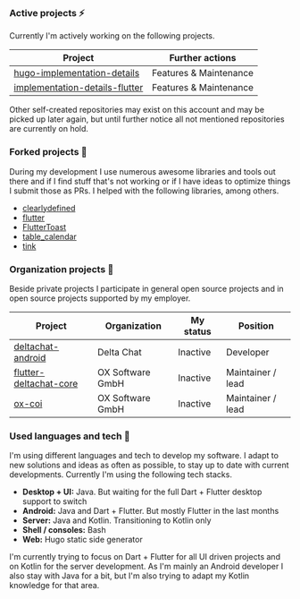 ### Active projects ⚡

Currently I'm actively working on the following projects.

| Project                                                                                     | Further actions         |
|---------------------------------------------------------------------------------------------|-------------------------|
| [hugo-implementation-details](https://github.com/Boehrsi/hugo-implementation-details)       | Features &  Maintenance |
| [implementation-details-flutter](https://github.com/Boehrsi/implementation-details-flutter) | Features &  Maintenance |

Other self-created repositories may exist on this account and may be picked up later again, but until further notice all not mentioned repositories are currently on hold.

### Forked projects 🔀

During my development I use numerous awesome libraries and tools out there and if I find stuff that's not working or if I have ideas to optimize things I submit those as PRs. I helped with the following libraries, among others.

* [clearlydefined](https://github.com/Boehrsi/clearlydefined)
* [flutter](https://github.com/Boehrsi/flutter)
* [FlutterToast](https://github.com/Boehrsi/FlutterToast)
* [table_calendar](https://github.com/Boehrsi/table_calendar)
* [tink](https://github.com/Boehrsi/tink)

### Organization projects 🏢

Beside private projects I participate in general open source projects and in open source projects supported by my employer.

| Project                                                                          | Organization     | My status | Position          |
|----------------------------------------------------------------------------------|------------------|-----------|-------------------|
| [deltachat-android](https://github.com/deltachat/deltachat-android)              | Delta Chat       | Inactive  | Developer         |
| [flutter-deltachat-core](https://github.com/open-xchange/flutter-deltachat-core) | OX Software GmbH | Inactive  | Maintainer / lead |
| [ox-coi](https://github.com/open-xchange/ox-coi)                                 | OX Software GmbH | Inactive  | Maintainer / lead |

### Used languages and tech 🔧

I'm using different languages and tech to develop my software. I adapt to new solutions and ideas as often as possible, to stay up to date with current developments. Currently I'm using the following tech stacks.

- **Desktop + UI:** Java. But waiting for the full Dart + Flutter desktop support to switch
- **Android:** Java and Dart + Flutter. But mostly Flutter in the last months
- **Server:** Java and Kotlin. Transitioning to Kotlin only
- **Shell / consoles:** Bash
- **Web:** Hugo static side generator

I'm currently trying to focus on Dart + Flutter for all UI driven projects and on Kotlin for the server development. As I'm mainly an Android developer I also stay with Java for a bit, but I'm also trying to adapt my Kotlin knowledge for that area.
